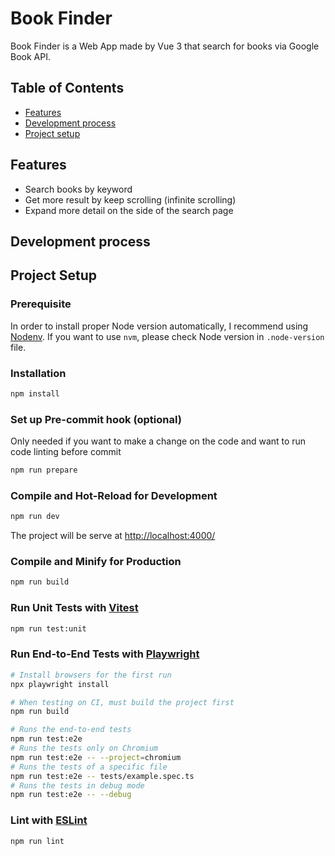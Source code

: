 # Book Finder

Book Finder is a Web App made by Vue 3 that search for books via Google Book API.

## Table of Contents

- [Features](#features)
- [Development process](#development-process)
- [Project setup](#project-setup)

## Features

- Search books by keyword
- Get more result by keep scrolling (infinite scrolling)
- Expand more detail on the side of the search page

## Development process

## Project Setup

### Prerequisite

In order to install proper Node version automatically, I recommend using [Nodenv](https://github.com/nodenv/nodenv).
If you want to use `nvm`, please check Node version in `.node-version` file.

### Installation

```sh
npm install
```

### Set up Pre-commit hook (optional)

Only needed if you want to make a change on the code and want to run code linting before commit

```sh
npm run prepare
```

### Compile and Hot-Reload for Development

```sh
npm run dev
```

The project will be serve at <http://localhost:4000/>

### Compile and Minify for Production

```sh
npm run build
```

### Run Unit Tests with [Vitest](https://vitest.dev/)

```sh
npm run test:unit
```

### Run End-to-End Tests with [Playwright](https://playwright.dev)

```sh
# Install browsers for the first run
npx playwright install

# When testing on CI, must build the project first
npm run build

# Runs the end-to-end tests
npm run test:e2e
# Runs the tests only on Chromium
npm run test:e2e -- --project=chromium
# Runs the tests of a specific file
npm run test:e2e -- tests/example.spec.ts
# Runs the tests in debug mode
npm run test:e2e -- --debug
```

### Lint with [ESLint](https://eslint.org/)

```sh
npm run lint
```
